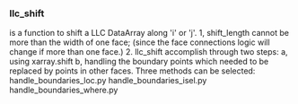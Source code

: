 ### llc_shift 
is a function to shift a LLC DataArray along 'i' or 'j'. 
1, shift_length cannot be more than the width of one face; (since the face connections logic will change if more than one face.)
2. llc_shift accomplish through two steps:
    a, using xarray.shift
    b, handling the boundary points which needed to be replaced by points in other faces. Three methods can be selected:
      handle_boundaries_loc.py
      handle_boundaries_isel.py
      handle_boundaries_where.py


### 
